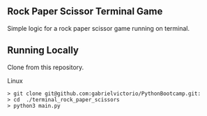 ## Rock Paper Scissor Terminal Game 

Simple logic for a rock paper scissor game running on terminal.

## Running Locally 

Clone from this repository.

Linux
```
> git clone git@github.com:gabrielvictorio/PythonBootcamp.git:
> cd  ./terminal_rock_paper_scissors
> python3 main.py
```

